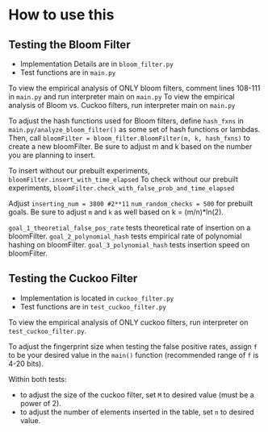 # How to use this
## Testing the Bloom Filter
- Implementation Details are in `bloom_filter.py`
- Test functions are in `main.py`

To view the empirical analysis of ONLY bloom filters, comment lines 108-111 in `main.py` and run interpreter main on `main.py`
To view the empirical analysis of Bloom vs. Cuckoo filters, run interpreter main on `main.py`

To adjust the hash functions used for Bloom filters, define `hash_fxns` in `main.py/analyze_bloom_filter()` as some set of hash functions or lambdas. Then, call `bloomFilter = bloom_filter.BloomFilter(m, k, hash_fxns)` to create a new bloomFilter. Be sure to adjust m and k based on the number you are planning to insert. 

To insert without our prebuilt experiments, `bloomFilter.insert_with_time_elapsed`
To check without our prebuilt experiments, `bloomFilter.check_with_false_prob_and_time_elapsed`

Adjust `inserting_num = 3800 #2**11` `num_random_checks = 500` for prebuilt goals. Be sure to adjust `m` and `k` as well based on k = (m/n)*ln(2).

`goal_1_theoretial_false_pos_rate` tests theoretical rate of insertion on a bloomFilter.
`goal_2_polynomial_hash` tests empirical rate of polynomial hashing on bloomFilter.
`goal_3_polynomial_hash` tests insertion speed on bloomFilter.

## Testing the Cuckoo Filter
- Implementation is located in `cuckoo_filter.py`
- Test functions are in `test_cuckoo_filter.py`

To view the empirical analysis of ONLY cuckoo filters, run interpreter on `test_cuckoo_filter.py`.

To adjust the fingerprint size when testing the false positive rates, assign `f` to be your desired value in the `main()` function (recommended range of `f` is 4-20 bits). 

Within both tests:
- to adjust the size of the cuckoo filter, set `M` to desired value (must be a power of 2). 
- to adjust the number of elements inserted in the table, set `n` to desired value.
